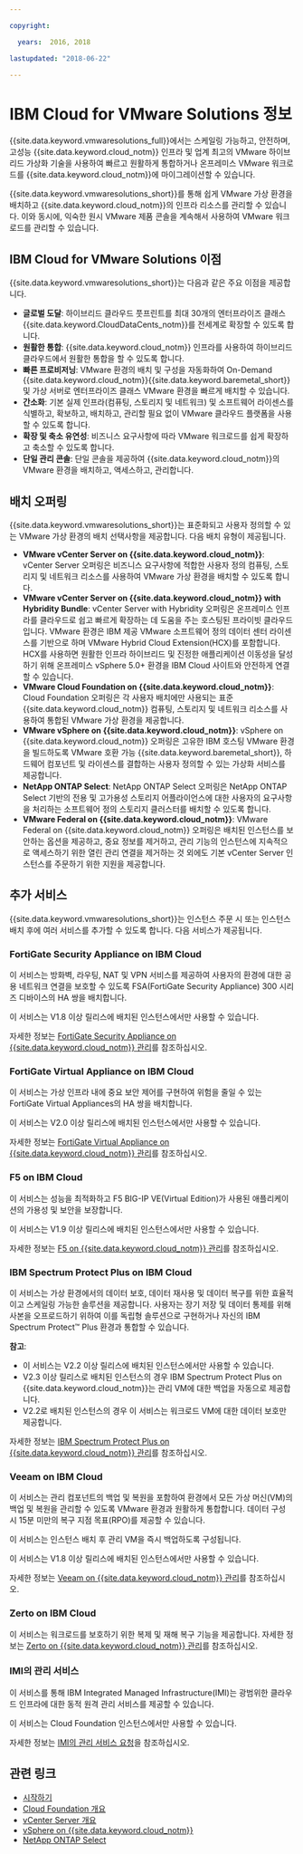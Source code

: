 ```yaml
---

copyright:

  years:  2016, 2018

lastupdated: "2018-06-22"

---
```


# IBM Cloud for VMware Solutions 정보

{{site.data.keyword.vmwaresolutions_full}}에서는 스케일링 가능하고, 안전하며, 고성능 {{site.data.keyword.cloud_notm}} 인프라 및 업계 최고의 VMware 하이브리드 가상화 기술을 사용하여 빠르고 원활하게 통합하거나 온프레미스 VMware 워크로드를 {{site.data.keyword.cloud_notm}}에 마이그레이션할 수 있습니다.

{{site.data.keyword.vmwaresolutions_short}}를 통해 쉽게 VMware 가상 환경을 배치하고 {{site.data.keyword.cloud_notm}}의 인프라 리소스를 관리할 수 있습니다. 이와 동시에, 익숙한 원시 VMware 제품 콘솔을 계속해서 사용하여 VMware 워크로드를 관리할 수 있습니다.

## IBM Cloud for VMware Solutions 이점

{{site.data.keyword.vmwaresolutions_short}}는 다음과 같은 주요 이점을 제공합니다.
* **글로벌 도달**: 하이브리드 클라우드 풋프린트를 최대 30개의 엔터프라이즈 클래스 {{site.data.keyword.CloudDataCents_notm}}를 전세계로 확장할 수 있도록 합니다.
* **원활한 통합**: {{site.data.keyword.cloud_notm}} 인프라를 사용하여 하이브리드 클라우드에서 원활한 통합을 할 수 있도록 합니다.
* **빠른 프로비저닝**: VMware 환경의 배치 및 구성을 자동화하여 On-Demand {{site.data.keyword.cloud_notm}}{{site.data.keyword.baremetal_short}} 및 가상 서버로 엔터프라이즈 클래스 VMware 환경을 빠르게 배치할 수 있습니다.
* **간소화**: 기본 실제 인프라(컴퓨팅, 스토리지 및 네트워크) 및 소프트웨어 라이센스를 식별하고, 확보하고, 배치하고, 관리할 필요 없이 VMware 클라우드 플랫폼을 사용할 수 있도록 합니다.
* **확장 및 축소 유연성**: 비즈니스 요구사항에 따라 VMware 워크로드를 쉽게 확장하고 축소할 수 있도록 합니다.
* **단일 관리 콘솔**: 단일 콘솔을 제공하여 {{site.data.keyword.cloud_notm}}의 VMware 환경을 배치하고, 액세스하고, 관리합니다.

## 배치 오퍼링

{{site.data.keyword.vmwaresolutions_short}}는 표준화되고 사용자 정의할 수 있는 VMware 가상 환경의 배치 선택사항을 제공합니다. 다음 배치 유형이 제공됩니다.
* **VMware vCenter Server on {{site.data.keyword.cloud_notm}}**: vCenter Server 오퍼링은 비즈니스 요구사항에 적합한 사용자 정의 컴퓨팅, 스토리지 및 네트워크 리소스를 사용하여 VMware 가상 환경을 배치할 수 있도록 합니다.
* **VMware vCenter Server on {{site.data.keyword.cloud_notm}} with Hybridity Bundle**: vCenter Server with Hybridity 오퍼링은 온프레미스 인프라를 클라우드로 쉽고 빠르게 확장하는 데 도움을 주는 호스팅된 프라이빗 클라우드입니다. VMware 환경은 IBM 제공 VMware 소프트웨어 정의 데이터 센터 라이센스를 기반으로 하며 VMware Hybrid Cloud Extension(HCX)를 포함합니다. HCX를 사용하면 원활한 인프라 하이브리드 및 진정한 애플리케이션 이동성을 달성하기 위해 온프레미스 vSphere 5.0+ 환경을 IBM Cloud 사이트와 안전하게 연결할 수 있습니다.
* **VMware Cloud Foundation on {{site.data.keyword.cloud_notm}}**: Cloud Foundation 오퍼링은 각 사용자 배치에만 사용되는 표준 {{site.data.keyword.cloud_notm}} 컴퓨팅, 스토리지 및 네트워크 리소스를 사용하여 통합된 VMware 가상 환경을 제공합니다.
* **VMware vSphere on {{site.data.keyword.cloud_notm}}**: vSphere on {{site.data.keyword.cloud_notm}} 오퍼링은 고유한 IBM 호스팅 VMware 환경을 빌드하도록 VMware 호환 가능 {{site.data.keyword.baremetal_short}}, 하드웨어 컴포넌트 및 라이센스를 결합하는 사용자 정의할 수 있는 가상화 서비스를 제공합니다.
* **NetApp ONTAP Select**: NetApp ONTAP Select 오퍼링은 NetApp ONTAP Select 기반의 전용 및 고가용성 스토리지 어플라이언스에 대한 사용자의 요구사항을 처리하는 소프트웨어 정의 스토리지 클러스터를 배치할 수 있도록 합니다.
* **VMware Federal on {{site.data.keyword.cloud_notm}}**: VMware Federal on {{site.data.keyword.cloud_notm}} 오퍼링은 배치된 인스턴스를 보안하는 옵션을 제공하고, 중요 정보를 제거하고, 관리 기능의 인스턴스에 지속적으로 액세스하기 위한 열린 관리 연결을 제거하는 것 외에도 기본 vCenter Server 인스턴스를 주문하기 위한 지원을 제공합니다.

## 추가 서비스

{{site.data.keyword.vmwaresolutions_short}}는 인스턴스 주문 시 또는 인스턴스 배치 후에 여러 서비스를 추가할 수 있도록 합니다. 다음 서비스가 제공됩니다.

### FortiGate Security Appliance on IBM Cloud

이 서비스는 방화벽, 라우팅, NAT 및 VPN 서비스를 제공하여 사용자의 환경에 대한 공용 네트워크 연결을 보호할 수 있도록 FSA(FortiGate Security Appliance) 300 시리즈 디바이스의 HA 쌍을 배치합니다.

이 서비스는 V1.8 이상 릴리스에 배치된 인스턴스에서만 사용할 수 있습니다.

자세한 정보는 [FortiGate Security Appliance on {{site.data.keyword.cloud_notm}} 관리](../services/managingfsa.html)를 참조하십시오.

### FortiGate Virtual Appliance on IBM Cloud

이 서비스는 가상 인프라 내에 중요 보안 제어를 구현하여 위험을 줄일 수 있는 FortiGate Virtual Appliances의 HA 쌍을 배치합니다.

이 서비스는 V2.0 이상 릴리스에 배치된 인스턴스에서만 사용할 수 있습니다.

자세한 정보는 [FortiGate Virtual Appliance on {{site.data.keyword.cloud_notm}} 관리](../services/managingfortinetvm.html)를 참조하십시오.

### F5 on IBM Cloud

이 서비스는 성능을 최적화하고 F5 BIG-IP VE(Virtual Edition)가 사용된 애플리케이션의 가용성 및 보안을 보장합니다.

이 서비스는 V1.9 이상 릴리스에 배치된 인스턴스에서만 사용할 수 있습니다.

자세한 정보는 [F5 on {{site.data.keyword.cloud_notm}} 관리](../services/managing_f5.html)를 참조하십시오.

### IBM Spectrum Protect Plus on IBM Cloud

이 서비스는 가상 환경에서의 데이터 보호, 데이터 재사용 및 데이터 복구를 위한 효율적이고 스케일링 가능한 솔루션을 제공합니다. 사용자는 장기 저장 및 데이터 통제를 위해 사본을 오프로드하기 위하여 이를 독립형 솔루션으로 구현하거나 자신의 IBM Spectrum Protect&trade; Plus 환경과 통합할 수 있습니다.

**참고**:
* 이 서비스는 V2.2 이상 릴리스에 배치된 인스턴스에서만 사용할 수 있습니다.
* V2.3 이상 릴리스로 배치된 인스턴스의 경우 IBM Spectrum Protect Plus on {{site.data.keyword.cloud_notm}}는 관리 VM에 대한 백업을 자동으로 제공합니다. 
* V2.2로 배치된 인스턴스의 경우 이 서비스는 워크로드 VM에 대한 데이터 보호만 제공합니다.

자세한 정보는 [IBM Spectrum Protect Plus on {{site.data.keyword.cloud_notm}} 관리](../services/managingspp.html)를 참조하십시오.

### Veeam on IBM Cloud

이 서비스는 관리 컴포넌트의 백업 및 복원을 포함하여 환경에서 모든 가상 머신(VM)의 백업 및 복원을 관리할 수 있도록 VMware 환경과 원활하게 통합합니다. 데이터 구성 시 15분 미만의 복구 지점 목표(RPO)를 제공할 수 있습니다.

이 서비스는 인스턴스 배치 후 관리 VM을 즉시 백업하도록 구성됩니다.

이 서비스는 V1.8 이상 릴리스에 배치된 인스턴스에서만 사용할 수 있습니다.

자세한 정보는 [Veeam on {{site.data.keyword.cloud_notm}} 관리](../services/managingveeam.html)를 참조하십시오.

### Zerto on IBM Cloud

이 서비스는 워크로드를 보호하기 위한 복제 및 재해 복구 기능을 제공합니다. 자세한 정보는 [Zerto on {{site.data.keyword.cloud_notm}} 관리](../services/managingzertodr.html)를 참조하십시오.

### IMI의 관리 서비스

이 서비스를 통해 IBM Integrated Managed Infrastructure(IMI)는 광범위한 클라우드 인프라에 대한 동적 원격 관리 서비스를 제공할 수 있습니다.

이 서비스는 Cloud Foundation 인스턴스에서만 사용할 수 있습니다.

자세한 정보는 [IMI의 관리 서비스 요청](../services/managing_imi.html)을 참조하십시오.

## 관련 링크

* [시작하기](../index.html)
* [Cloud Foundation 개요](../sddc/sd_cloudfoundationoverview.html)
* [vCenter Server 개요](../vcenter/vc_vcenterserveroverview.html)
* [vSphere on {{site.data.keyword.cloud_notm}}](../vsphere/vs_planning.html)
* [NetApp ONTAP Select](../netapp/np_netappoverview.html)
